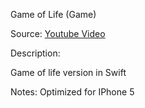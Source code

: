 Game of Life (Game)

Source: [Youtube Video](http://goo.gl/zI9iYW)


Description:

Game of life version in Swift

Notes: Optimized for IPhone 5
